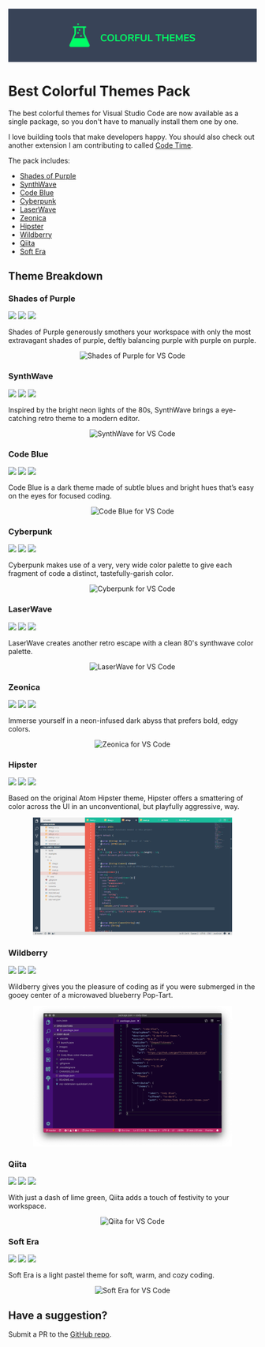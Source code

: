 ![Banner](banner.png)

# Best Colorful Themes Pack

The best colorful themes for Visual Studio Code are now available as a single package, so you don't have to manually install them one by one. 

I love building tools that make developers happy. You should also check out another extension I am contributing to called [Code Time](https://marketplace.visualstudio.com/items?itemName=softwaredotcom.swdc-vscode).

The pack includes: 

* [Shades of Purple](https://marketplace.visualstudio.com/items?itemName=ahmadawais.shades-of-purple)
* [SynthWave](https://marketplace.visualstudio.com/items?itemName=RobbOwen.synthwave-vscode)
* [Code Blue](https://marketplace.visualstudio.com/items?itemName=Sujan.code-blue)
* [Cyberpunk](https://marketplace.visualstudio.com/items?itemName=max-SS.cyberpunk)
* [LaserWave](https://marketplace.visualstudio.com/items?itemName=jaredkent.laserwave)
* [Zeonica](https://marketplace.visualstudio.com/items?itemName=andrewvallette.zeonica)
* [Hipster](https://marketplace.visualstudio.com/items?itemName=ModoNoob.vscode-hipster-theme)
* [Wildberry](https://marketplace.visualstudio.com/items?itemName=joebayer1340.wildberry-theme)
* [Qiita](https://marketplace.visualstudio.com/items?itemName=Increments.qiita)
* [Soft Era](https://marketplace.visualstudio.com/items?itemName=soft-aesthetic.soft-era-theme)

## Theme Breakdown 

### Shades of Purple

[![](https://vsmarketplacebadge.apphb.com/version-short/ahmadawais.shades-of-purple.svg)](https://marketplace.visualstudio.com/items?itemName=ahmadawais.shades-of-purple) 
[![](https://vsmarketplacebadge.apphb.com/installs-short/ahmadawais.shades-of-purple.svg)](https://marketplace.visualstudio.com/items?itemName=ahmadawais.shades-of-purple) 
[![](https://vsmarketplacebadge.apphb.com/rating-short/ahmadawais.shades-of-purple.svg)](https://marketplace.visualstudio.com/items?itemName=ahmadawais.shades-of-purple)

Shades of Purple generously smothers your workspace with only the most extravagant shades of purple, deftly balancing purple with purple on purple. 

<p align="center" style="margin: 0 10%">
  <img src="https://raw.githubusercontent.com/ahmadawais/shades-of-purple-vscode/master/images/markdown.png" alt="Shades of Purple for VS Code" />
</p>

### SynthWave

[![](https://vsmarketplacebadge.apphb.com/version-short/RobbOwen.synthwave-vscode.svg)](https://marketplace.visualstudio.com/items?itemName=RobbOwen.synthwave-vscode) 
[![](https://vsmarketplacebadge.apphb.com/installs-short/RobbOwen.synthwave-vscode.svg)](https://marketplace.visualstudio.com/items?itemName=RobbOwen.synthwave-vscode) 
[![](https://vsmarketplacebadge.apphb.com/rating-short/RobbOwen.synthwave-vscode.svg)](https://marketplace.visualstudio.com/items?itemName=RobbOwen.synthwave-vscode)

Inspired by the bright neon lights of the 80s, SynthWave brings a eye-catching retro theme to a modern editor. 

<p align="center" style="margin: 0 10%">
  <img src="https://github.com/robb0wen/synthwave-vscode/raw/master/theme.jpg" alt="SynthWave  for VS Code" />
</p>

### Code Blue

[![](https://vsmarketplacebadge.apphb.com/version-short/Sujan.code-blue.svg)](https://marketplace.visualstudio.com/items?itemName=Sujan.code-blue) 
[![](https://vsmarketplacebadge.apphb.com/installs-short/Sujan.code-blue.svg)](https://marketplace.visualstudio.com/items?itemName=Sujan.code-blue) 
[![](https://vsmarketplacebadge.apphb.com/rating-short/Sujan.code-blue.svg)](https://marketplace.visualstudio.com/items?itemName=Sujan.code-blue)

Code Blue is a dark theme made of subtle blues and bright hues that’s easy on the eyes for focused coding. 

<p align="center" style="margin: 0 10%">
  <img src="https://i.imgur.com/JLCnwvi.jpg" alt="Code Blue for VS Code" />
</p>

### Cyberpunk

[![](https://vsmarketplacebadge.apphb.com/version-short/max-SS.cyberpunk.svg)](https://marketplace.visualstudio.com/items?itemName=max-SS.cyberpunk) 
[![](https://vsmarketplacebadge.apphb.com/installs-short/max-SS.cyberpunk.svg)](https://marketplace.visualstudio.com/items?itemName=max-SS.cyberpunk) 
[![](https://vsmarketplacebadge.apphb.com/rating-short/max-SS.cyberpunk.svg)](https://marketplace.visualstudio.com/items?itemName=max-SS.cyberpunk)

Cyberpunk makes use of a very, very wide color palette to give each fragment of code a distinct, tastefully-garish color.  

<p align="center" style="margin: 0 10%">
  <img src="https://github.com/max-SS/cyberpunk/raw/master/assets/preview.png?raw=true" alt="Cyberpunk for VS Code" />
</p>

### LaserWave

[![](https://vsmarketplacebadge.apphb.com/version-short/jaredkent.laserwave.svg)](https://marketplace.visualstudio.com/items?itemName=jaredkent.laserwave) 
[![](https://vsmarketplacebadge.apphb.com/installs-short/jaredkent.laserwave.svg)](https://marketplace.visualstudio.com/items?itemName=jaredkent.laserwave) 
[![](https://vsmarketplacebadge.apphb.com/rating-short/jaredkent.laserwave.svg)](https://marketplace.visualstudio.com/items?itemName=jaredkent.laserwave)

LaserWave creates another retro escape with a clean 80's synthwave color palette. 

<p align="center" style="margin: 0 10%">
  <img src="https://github.com/Jaredk3nt/laserwave/raw/master/screenshot.png" alt="LaserWave for VS Code" />
</p>

### Zeonica

[![](https://vsmarketplacebadge.apphb.com/version-short/andrewvallette.zeonica.svg)](https://marketplace.visualstudio.com/items?itemName=andrewvallette.zeonica) 
[![](https://vsmarketplacebadge.apphb.com/installs-short/andrewvallette.zeonica.svg)](https://marketplace.visualstudio.com/items?itemName=andrewvallette.zeonica) 
[![](https://vsmarketplacebadge.apphb.com/rating-short/andrewvallette.zeonica.svg)](https://marketplace.visualstudio.com/items?itemName=andrewvallette.zeonica)

Immerse yourself in a neon-infused dark abyss that prefers bold, edgy colors. 

<p align="center" style="margin: 0 10%">
  <img src="https://zeonicacom.files.wordpress.com/2018/09/zeonica_9502.png" alt="Zeonica for VS Code" />
</p>

### Hipster

[![](https://vsmarketplacebadge.apphb.com/version-short/ModoNoob.vscode-hipster-theme.svg)](https://marketplace.visualstudio.com/items?itemName=ModoNoob.vscode-hipster-theme) 
[![](https://vsmarketplacebadge.apphb.com/installs-short/ModoNoob.vscode-hipster-theme.svg)](https://marketplace.visualstudio.com/items?itemName=ModoNoob.vscode-hipster-theme) 
[![](https://vsmarketplacebadge.apphb.com/rating-short/ModoNoob.vscode-hipster-theme.svg)](https://marketplace.visualstudio.com/items?itemName=ModoNoob.vscode-hipster-theme)

Based on the original Atom Hipster theme, Hipster offers a smattering of color across the UI in an unconventional, but playfully aggressive, way. 

<p align="center" style="margin: 0 10%">
  <img src="https://github.com/ModoNoob/vscode-hipster-theme/raw/master/screenshot.png" alt="Hipster for VS Code" />
</p>

### Wildberry

[![](https://vsmarketplacebadge.apphb.com/version-short/joebayer1340.wildberry-theme.svg)](https://marketplace.visualstudio.com/items?itemName=joebayer1340.wildberry-theme) 
[![](https://vsmarketplacebadge.apphb.com/installs-short/joebayer1340.wildberry-theme.svg)](https://marketplace.visualstudio.com/items?itemName=joebayer1340.wildberry-theme) 
[![](https://vsmarketplacebadge.apphb.com/rating-short/joebayer1340.wildberry-theme.svg)](https://marketplace.visualstudio.com/items?itemName=joebayer1340.wildberry-theme)

Wildberry gives you the pleasure of coding as if you were submerged in the gooey center of a microwaved blueberry Pop-Tart. 

<p align="center" style="margin: 0 10%">
  <img src="./images/wildberry.png" alt="Wildberry for VS Code" />
</p>

### Qiita

[![](https://vsmarketplacebadge.apphb.com/version-short/Increments.qiita.svg)](https://marketplace.visualstudio.com/items?itemName=Increments.qiita) 
[![](https://vsmarketplacebadge.apphb.com/installs-short/Increments.qiita.svg)](https://marketplace.visualstudio.com/items?itemName=Increments.qiita) 
[![](https://vsmarketplacebadge.apphb.com/rating-short/Increments.qiita.svg)](https://marketplace.visualstudio.com/items?itemName=Increments.qiita)

With just a dash of lime green, Qiita adds a touch of festivity to your workspace. 

<p align="center" style="margin: 0 10%">
  <img src="https://qiita-image-store.s3.amazonaws.com/0/6598/e054a4bb-cea1-8fc9-e193-fbb8376ed93d.png" alt="Qiita for VS Code" />
</p>

### Soft Era

[![](https://vsmarketplacebadge.apphb.com/version-short/soft-aesthetic.soft-era-theme.svg)](https://marketplace.visualstudio.com/items?itemName=soft-aesthetic.soft-era-theme) 
[![](https://vsmarketplacebadge.apphb.com/installs-short/soft-aesthetic.soft-era-theme.svg)](https://marketplace.visualstudio.com/items?itemName=soft-aesthetic.soft-era-theme) 
[![](https://vsmarketplacebadge.apphb.com/rating-short/soft-aesthetic.soft-era-theme.svg)](https://marketplace.visualstudio.com/items?itemName=soft-aesthetic.soft-era-theme)

Soft Era is a light pastel theme for soft, warm, and cozy coding.

<p align="center" style="margin: 0 10%">
  <img src="https://github.com/soft-aesthetic/soft-era-vs-code/raw/master/screenshot.png" alt="Soft Era for VS Code" />
</p>

## Have a suggestion? 

Submit a PR to the [GitHub repo](https://github.com/geoffstevens8/best-colorful-themes-pack). 
